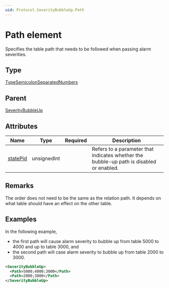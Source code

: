```yaml
---
uid: Protocol.SeverityBubbleUp.Path
---
```


# Path element

Specifies the table path that needs to be followed when passing alarm severities.

## Type

[TypeSemicolonSeparatedNumbers](xref:Protocol-TypeSemicolonSeparatedNumbers)

## Parent

[SeverityBubbleUp](xref:Protocol.SeverityBubbleUp)

## Attributes

|Name|Type|Required|Description|
|--- |--- |--- |--- |
|[statePid](xref:Protocol.SeverityBubbleUp.Path-statePid)|unsignedInt||Refers to a parameter that indicates whether the bubble-up path is disabled or enabled.|

## Remarks

The order does not need to be the same as the relation path. It depends on what table should have an effect on the other table.

## Examples

In the following example,

- the first path will cause alarm severity to bubble up from table 5000 to 4000 and up to table 3000, and
- the second path will case alarm severity to bubble up from table 2000 to 3000.

```xml
<SeverityBubbleUp>
  <Path>5000;4000;3000</Path>
  <Path>2000;3000</Path>
</SeverityBubbleUp>
```
